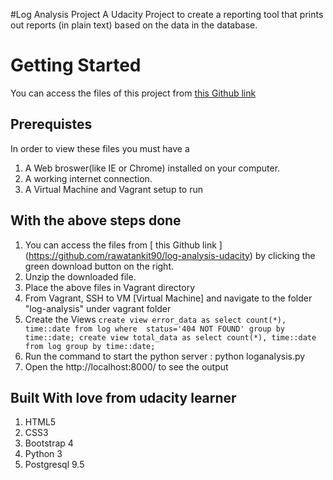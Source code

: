 #Log Analysis Project
A Udacity Project to create a reporting tool that prints out reports (in plain text) based on the data in the database.

# Getting Started
You can access the files of this project from [ this Github link](https://github.com/rawatankit90/log-analysis-udacity)

## Prerequistes
In order to view these files you must have a

1) A Web broswer(like IE or Chrome) installed on your computer.
2) A working internet connection.
3) A Virtual Machine and Vagrant setup to run

## With the above steps done
1) You can access the files from [ this Github link ] (https://github.com/rawatankit90/log-analysis-udacity) by clicking the green download button on the right.
2) Unzip the downloaded file.
3) Place the above files in Vagrant directory
4) From Vagrant, SSH to VM [Virtual Machine]  and navigate to the folder "log-analysis" under vagrant folder
5) Create the Views
        ```create view error_data as select count(*), time::date from log where  status='404 NOT FOUND' group by time::date;
        create view total_data as select count(*), time::date from log group by time::date;```
6) Run the command to start the python server : python loganalysis.py
7) Open the http://localhost:8000/ to see the output

## Built With love from udacity learner
1) HTML5
2) CSS3
3) Bootstrap 4
4) Python 3
5) Postgresql 9.5
